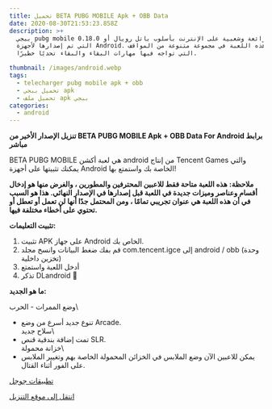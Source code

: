```yaml
---
title: تحميل BETA PUBG MOBILE Apk + OBB Data
date: 2020-08-30T21:53:23.858Z
description: >+
  ببجي pubg mobile 0.18.0 هي لعبة رائعة وشعبية على الإنترنت بأسلوب باتل رويال أو
  التي تم إصدارها لأجهزة Android. تضعك هذه اللعبة في مجموعة متنوعة من المواقف
  التي تواجه فيها مهارات البقاء والبقاء تحديًا خطيرًا.

thumbnail: /images/android.webp
tags:
  - telecharger pubg mobile apk + obb
  - تحميل ببجي apk
  - تحميل ملف apk ببجي
categories:
  - android
---
```

<!--StartFragment-->

**تنزيل الإصدار الأخير من BETA PUBG MOBILE Apk + OBB Data For Android برابط مباشر**

BETA PUBG MOBILE هي لعبة أكشن android من إنتاج Tencent Games والتي يمكنك تثبيتها على أجهزة Android الخاصة بك واستمتع بها!

**ملاحظة:** **هذه اللعبة متاحة فقط للاعبين المحترفين والمطورين ، والغرض منها هو إدخال أقسام وعناصر وميزات جديدة في اللعبة قبل إصدارها في الإصدار النهائي. هذا هو السبب في أن هذه اللعبة هي عنوان تجريبي تمامًا ، ومن المحتمل جدًا أنها لن تعمل أو تعطل أو تحتوي على أخطاء مختلفة فيها.**

**تثبيت التعليمات:**

1. تثبيت APK على جهاز Android الخاص بك.
2. قم بفك ضغط البيانات وانسخ مجلد com.tencent.igce إلى android / obb (وحدة تخزين داخلية)
3. أدخل اللعبة واستمتع
4. تذكر DLandroid 🙂

**ما هو الجديد:**

وضع الممرات - الحرب\
- تنوع جديد أسرع من وضع Arcade.\
سلاح جديد\
- تمت إضافة بندقية قنص SLR.\
خزانة محمولة\
- يمكن للاعبين الآن وضع الملابس في الخزائن المحمولة الخاصة بهم وتغيير الملابس على الفور أثناء القتال.



[تطبيقات جوجل](https://play.google.com/store/apps/details?id=com.tencent.igce "تطبيقات جوجل")

[انتقل إلى موقع التنزيل](https://dl-android.com/p/index.php?id=beta-pubg-mobile-apk "قم بتنزيل Direct Link BETA PUBG MOBILE 1.0.2 Apk + OBB Data Mod الأحدث")

<!--EndFragment-->